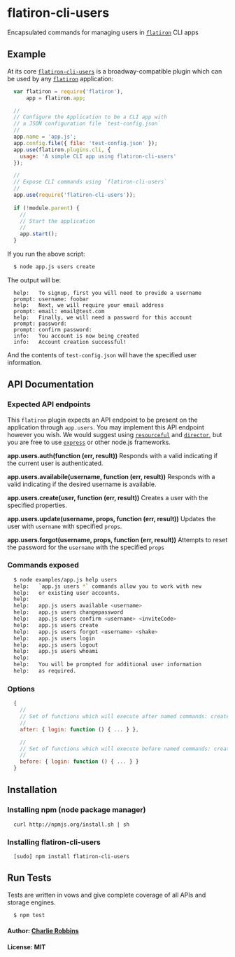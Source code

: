 # flatiron-cli-users

Encapsulated commands for managing users in [`flatiron`][0] CLI apps

## Example
At its core [`flatiron-cli-users`][1] is a broadway-compatible plugin which can be used by any [`flatiron`][0] application:

``` js
  var flatiron = require('flatiron'),
      app = flatiron.app;

  //
  // Configure the Application to be a CLI app with
  // a JSON configuration file `test-config.json`
  //
  app.name = 'app.js';
  app.config.file({ file: 'test-config.json' });
  app.use(flatiron.plugins.cli, {
    usage: 'A simple CLI app using flatiron-cli-users'
  });

  //
  // Expose CLI commands using `flatiron-cli-users`
  //
  app.use(require('flatiron-cli-users'));
  
  if (!module.parent) {
    //
    // Start the application
    //
    app.start();
  }
```

If you run the above script:

``` bash
  $ node app.js users create
```

The output will be:

```
  help:   To signup, first you will need to provide a username
  prompt: username: foobar
  help:   Next, we will require your email address
  prompt: email: email@test.com
  help:   Finally, we will need a password for this account
  prompt: password: 
  prompt: confirm password: 
  info:   You account is now being created
  info:   Account creation successful!
```

And the contents of `test-config.json` will have the specified user information. 

## API Documentation

### Expected API endpoints

This `flatiron` plugin expects an API endpoint to be present on the application through `app.users`. You may implement this API endpoint however you wish. We would suggest using [`resourceful`][2] and [`director`][3], but you are free to use [`express`][4] or other node.js frameworks.

**app.users.auth(function (err, result))**
Responds with a valid indicating if the current user is authenticated.

**app.users.availabile(username, function (err, result))**
Responds with a valid indicating if the desired username is available.

**app.users.create(user, function (err, result))**
Creates a user with the specified properties.

**app.users.update(username, props, function (err, result))**
Updates the user with `username` with specified `props`.

**app.users.forgot(username, props, function (err, result))**
Attempts to reset the password for the `username` with the specified `props`

### Commands exposed

``` bash
  $ node examples/app.js help users
  help:   `app.js users *` commands allow you to work with new
  help:   or existing user accounts.
  help:   
  help:   app.js users available <username>
  help:   app.js users changepassword
  help:   app.js users confirm <username> <inviteCode>
  help:   app.js users create
  help:   app.js users forgot <username> <shake>
  help:   app.js users login
  help:   app.js users logout
  help:   app.js users whoami
  help:   
  help:   You will be prompted for additional user information
  help:   as required.
```

### Options

``` js
  {
    //
    // Set of functions which will execute after named commands: create, login, logout, etc.
    //
    after: { login: function () { ... } },

    //
    // Set of functions which will execute before named commands: create, login, logout, etc.
    //
    before: { login: function () { ... } }
  }
```

## Installation

### Installing npm (node package manager)
```
  curl http://npmjs.org/install.sh | sh
```

### Installing flatiron-cli-users
```
  [sudo] npm install flatiron-cli-users
```

## Run Tests
Tests are written in vows and give complete coverage of all APIs and storage engines.

``` bash
  $ npm test
```

#### Author: [Charlie Robbins](http://nodejitsu.com)
#### License: MIT

[0]: http://flatironjs.org
[1]: http://github.com/flatiron/flatiron-cli-users
[2]: http://github.com/flatiron/resourceful
[3]: http://github.com/flatiron/director
[4]: http://expressjs.org